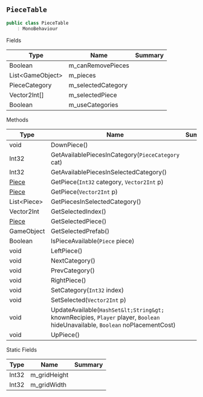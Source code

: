 ## `PieceTable`

```csharp
public class PieceTable
    : MonoBehaviour

```

Fields

| Type | Name | Summary | 
| --- | --- | --- | 
| Boolean | m_canRemovePieces |  | 
| List&lt;GameObject&gt; | m_pieces |  | 
| PieceCategory | m_selectedCategory |  | 
| Vector2Int[] | m_selectedPiece |  | 
| Boolean | m_useCategories |  | 


Methods

| Type | Name | Summary | 
| --- | --- | --- | 
| void | DownPiece() |  | 
| Int32 | GetAvailablePiecesInCategory(`PieceCategory` cat) |  | 
| Int32 | GetAvailablePiecesInSelectedCategory() |  | 
| [Piece](./Piece.md) | GetPiece(`Int32` category, `Vector2Int` p) |  | 
| [Piece](./Piece.md) | GetPiece(`Vector2Int` p) |  | 
| List&lt;Piece&gt; | GetPiecesInSelectedCategory() |  | 
| Vector2Int | GetSelectedIndex() |  | 
| [Piece](./Piece.md) | GetSelectedPiece() |  | 
| GameObject | GetSelectedPrefab() |  | 
| Boolean | IsPieceAvailable(`Piece` piece) |  | 
| void | LeftPiece() |  | 
| void | NextCategory() |  | 
| void | PrevCategory() |  | 
| void | RightPiece() |  | 
| void | SetCategory(`Int32` index) |  | 
| void | SetSelected(`Vector2Int` p) |  | 
| void | UpdateAvailable(`HashSet&lt;String&gt;` knownRecipies, `Player` player, `Boolean` hideUnavailable, `Boolean` noPlacementCost) |  | 
| void | UpPiece() |  | 


Static Fields

| Type | Name | Summary | 
| --- | --- | --- | 
| Int32 | m_gridHeight |  | 
| Int32 | m_gridWidth |  | 



